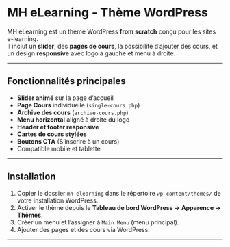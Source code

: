 # MH eLearning - Thème WordPress

MH eLearning est un thème WordPress **from scratch** conçu pour les sites e-learning.  
Il inclut un **slider**, des **pages de cours**, la possibilité d’ajouter des cours, et un design **responsive** avec logo à gauche et menu à droite.

---

## Fonctionnalités principales

- **Slider animé** sur la page d’accueil  
- **Page Cours** individuelle (`single-cours.php`)  
- **Archive des cours** (`archive-cours.php`)  
- **Menu horizontal** aligné à droite du logo  
- **Header et footer responsive**  
- **Cartes de cours stylées**  
- **Boutons CTA** (S’inscrire à un cours)  
- Compatible mobile et tablette

---

## Installation

1. Copier le dossier `mh-elearning` dans le répertoire `wp-content/themes/` de votre installation WordPress.  
2. Activer le thème depuis le **Tableau de bord WordPress → Apparence → Thèmes**.  
3. Créer un menu et l’assigner à `Main Menu` (menu principal).  
4. Ajouter des pages et des cours via WordPress.  

---



